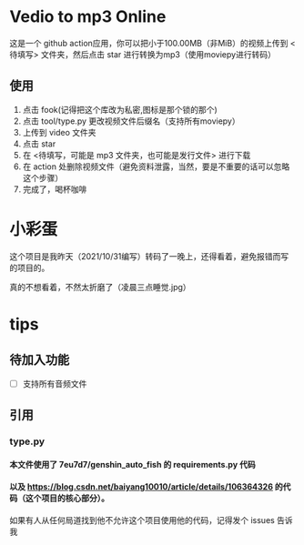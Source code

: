 # Vedio to mp3 Online

这是一个 github action应用，你可以把小于100.00MB（非MiB）的视频上传到 <待填写> 文件夹，然后点击 star 进行转换为mp3（使用moviepy进行转码）

## 使用
1. 点击 fook(记得把这个库改为私密,图标是那个锁的那个)
1. 点击 tool/type.py 更改视频文件后缀名（支持所有moviepy）
2. 上传到 video 文件夹
3. 点击 star 
4. 在 <待填写，可能是 mp3 文件夹，也可能是发行文件> 进行下载
5. 在 action 处删除视频文件（避免资料泄露，当然，要是不重要的话可以忽略这个步骤）
6. 完成了，喝杯咖啡
# 小彩蛋
这个项目是我昨天（2021/10/31编写）转码了一晚上，还得看着，避免报错而写的项目的。

真的不想看着，不然太折磨了（凌晨三点睡觉.jpg）

# tips
## 待加入功能
- [ ] 支持所有音频文件


## 引用
### type.py
#### 本文件使用了 7eu7d7/genshin_auto_fish 的 requirements.py 代码

#### 以及 https://blog.csdn.net/baiyang10010/article/details/106364326 的代码（这个项目的核心部分）。

 如果有人从任何局道找到他不允许这个项目使用他的代码，记得发个 issues 告诉我